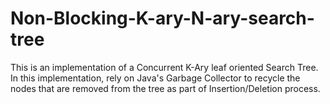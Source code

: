 # Non-Blocking-K-ary-N-ary-search-tree
This is an implementation of a Concurrent K-Ary leaf oriented Search Tree. In this implementation, rely on Java's Garbage Collector to recycle the nodes that are removed from the tree as part of Insertion/Deletion process.

